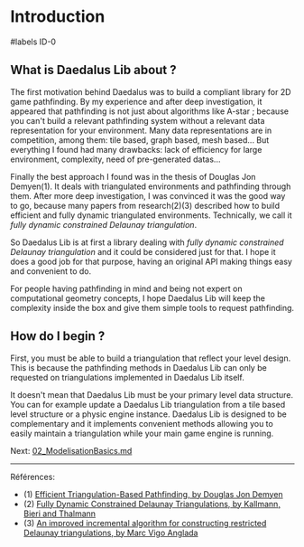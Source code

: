 # Introduction
#labels ID-0

## What is Daedalus Lib about ?

The first motivation behind Daedalus was to build a compliant library for 2D game pathfinding. By my experience and after deep investigation, it appeared that pathfinding is not just about algorithms like A-star ; because you can't build a relevant pathfinding system without a relevant data representation for your environment. Many data representations are in competition, among them: tile based, graph based, mesh based... But everything I found had many drawbacks: lack of efficiency for large environment, complexity, need of pre-generated datas...

Finally the best approach I found was in the thesis of Douglas Jon Demyen(1). It deals with triangulated environments and pathfinding through them. After more deep investigation, I was convinced it was the good way to go, because many papers from research(2)(3) described how to build efficient and fully dynamic triangulated environments. Technically, we call it _fully dynamic constrained Delaunay triangulation_.

So Daedalus Lib is at first a library dealing with _fully dynamic constrained Delaunay triangulation_ and it could be considered just for that. I hope it does a good job for that purpose, having an original API making things easy and convenient to do.

For people having pathfinding in mind and being not expert on computational geometry concepts, I hope Daedalus Lib will keep the complexity inside the box and give them simple tools to request pathfinding.

## How do I begin ?

First, you must be able to build a triangulation that reflect your level design. This is because the pathfinding methods in Daedalus Lib can only be requested on triangulations implemented in Daedalus Lib itself.

It doesn't mean that Daedalus Lib must be your primary level data structure. You can for example update a Daedalus Lib triangulation from a tile based level structure or a physic engine instance. Daedalus Lib is designed to be complementary and it implements convenient methods allowing you to easily maintain a triangulation while your main game engine is running.

Next: [02_ModelisationBasics.md](02_ModelisationBasics.md)

----

Références:
- (1) [Efficient Triangulation-Based Pathfinding, by Douglas Jon Demyen](/docs/pdf/thesis_demyen_2006.pdf)
- (2) [Fully Dynamic Constrained Delaunay Triangulations, by Kallmann, Bieri and Thalmann](/docs/pdf/fully_dynamic_constrained_delaunay_triangulation.pdf)
- (3) [An improved incremental algorithm for constructing restricted Delaunay triangulations, by Marc Vigo Anglada](/docs/pdf/An_Improved_Incremental_Algorithm_for_Constructing.pdf)

